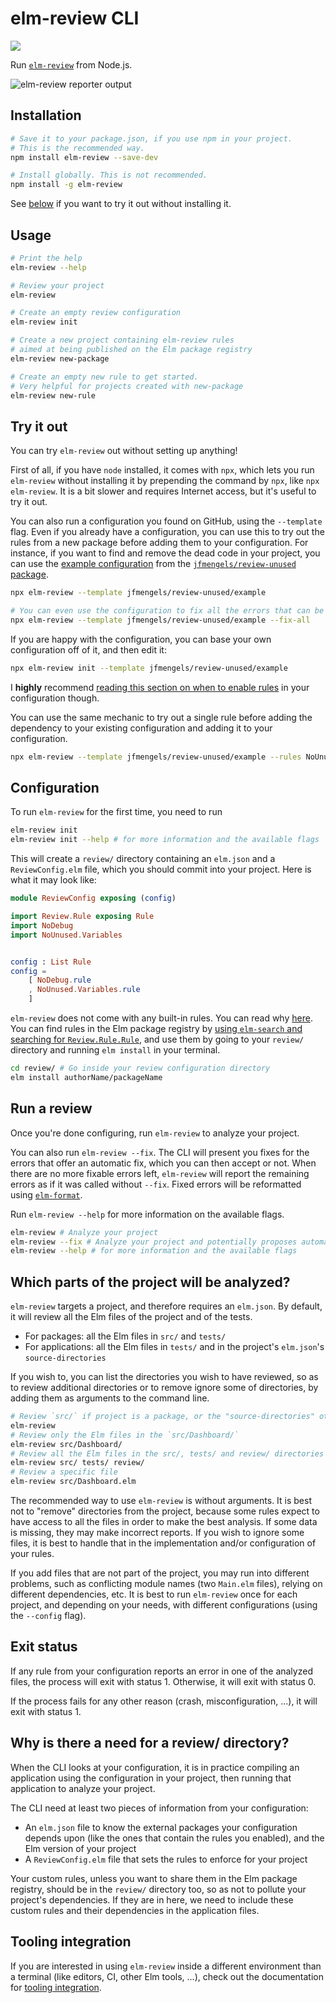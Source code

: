 # elm-review CLI

![](https://travis-ci.com/jfmengels/node-elm-review.svg?branch=master)

Run [`elm-review`] from Node.js.

![elm-review reporter output](https://github.com/jfmengels/node-elm-review/blob/master/documentation/images/elm-review-report.png?raw=true)

## Installation

```bash
# Save it to your package.json, if you use npm in your project.
# This is the recommended way.
npm install elm-review --save-dev

# Install globally. This is not recommended.
npm install -g elm-review
```

See [below](#try-it-out) if you want to try it out without installing it.

## Usage

```bash
# Print the help
elm-review --help       

# Review your project
elm-review              

# Create an empty review configuration
elm-review init         

# Create a new project containing elm-review rules
# aimed at being published on the Elm package registry
elm-review new-package  

# Create an empty new rule to get started.
# Very helpful for projects created with new-package
elm-review new-rule     
```

## Try it out

You can try `elm-review` out without setting up anything!

First of all, if you have `node` installed, it comes with `npx`, which lets you run `elm-review` without installing it by prepending the command by `npx`, like `npx elm-review`. It is a bit slower and requires Internet access, but it's useful to try it out.

You can also run a configuration you found on GitHub, using the `--template` flag. Even if you already have a configuration, you can use this to try out the rules from a new package before adding them to your configuration.
For instance, if you want to find and remove the dead code in your project, you can use the [example configuration](https://github.com/jfmengels/review-unused/tree/master/example) from the [`jfmengels/review-unused` package](https://package.elm-lang.org/packages/jfmengels/review-unused/latest/).

```bash
npx elm-review --template jfmengels/review-unused/example

# You can even use the configuration to fix all the errors that can be auto-fixed.
npx elm-review --template jfmengels/review-unused/example --fix-all
```

If you are happy with the configuration, you can base your own configuration off of it, and then edit it:

```bash
npx elm-review init --template jfmengels/review-unused/example
```

I **highly** recommend [reading this section on when to enable rules](https://package.elm-lang.org/packages/jfmengels/elm-review/latest/#when-to-write-or-enable-a-rule) in your configuration though.

You can use the same mechanic to try out a single rule before adding the dependency to your existing configuration and adding it to your configuration.

```bash
npx elm-review --template jfmengels/review-unused/example --rules NoUnused.Variables
```

## Configuration

To run `elm-review` for the first time, you need to run

```bash
elm-review init
elm-review init --help # for more information and the available flags
```

This will create a `review/` directory containing an `elm.json` and a `ReviewConfig.elm` file, which you should commit into your project. Here is what it may look like:

```elm
module ReviewConfig exposing (config)

import Review.Rule exposing Rule
import NoDebug
import NoUnused.Variables


config : List Rule
config =
    [ NoDebug.rule
    , NoUnused.Variables.rule
    ]
```

`elm-review` does not come with any built-in rules. You can read why [here](https://github.com/jfmengels/elm-review/blob/master/documentation/design/no-built-in-rules.md). You can find rules in the Elm package registry by [using `elm-search` and searching for `Review.Rule.Rule`](https://klaftertief.github.io/elm-search/?q=Review.Rule.Rule), and use them by going to your `review/` directory and running `elm install` in your terminal.

```bash
cd review/ # Go inside your review configuration directory
elm install authorName/packageName
```

## Run a review

Once you're done configuring, run `elm-review` to analyze your project.

You can also run `elm-review --fix`. The CLI will present you fixes for the errors that offer an automatic fix, which you can then accept or not. When there are no more fixable errors left, `elm-review` will report the remaining errors as if it was called without `--fix`. Fixed errors will be reformatted using [`elm-format`].

Run `elm-review --help` for more information on the available flags.

```bash
elm-review # Analyze your project
elm-review --fix # Analyze your project and potentially proposes automatic fixes
elm-review --help # for more information and the available flags
```


## Which parts of the project will be analyzed?

`elm-review` targets a project, and therefore requires an `elm.json`. By default, it will review all the Elm files of the project and of the tests.
  - For packages: all the Elm files in `src/` and `tests/`
  - For applications: all the Elm files in `tests/` and in the project's `elm.json`'s `source-directories`

If you wish to, you can list the directories you wish to have reviewed, so as to review additional directories or to remove ignore some of directories, by adding them as arguments to the command line.

```bash
# Review `src/` if project is a package, or the "source-directories" otherwise, along with `tests/`
elm-review
# Review only the Elm files in the `src/Dashboard/`
elm-review src/Dashboard/
# Review all the Elm files in the src/, tests/ and review/ directories
elm-review src/ tests/ review/
# Review a specific file
elm-review src/Dashboard.elm
```

The recommended way to use `elm-review` is without arguments. It is best not to "remove" directories from the project, because some rules expect to have access to all the files in order to make the best analysis. If some data is missing, they may make incorrect reports. If you wish to ignore some files, it is best to handle that in the implementation and/or configuration of your rules.

If you add files that are not part of the project, you may run into different problems, such as conflicting module names (two `Main.elm` files), relying on different dependencies, etc. It is best to run `elm-review` once for each project, and depending on your needs, with different configurations (using the `--config` flag).


## Exit status

If any rule from your configuration reports an error in one of the analyzed files, the process will exit with status 1. Otherwise, it will exit with status 0.

If the process fails for any other reason (crash, misconfiguration, ...), it will exit with status 1.


## Why is there a need for a review/ directory?

When the CLI looks at your configuration, it is in practice compiling an application using the configuration in your project, then running that application to analyze your project.

The CLI need at least two pieces of information from your configuration:
  - An `elm.json` file to know the external packages your configuration depends upon (like the ones that contain the rules you enabled), and the Elm version of your project
  - A `ReviewConfig.elm` file that sets the rules to enforce for your project

Your custom rules, unless you want to share them in the Elm package registry, should be in the `review/` directory too, so as not to pollute your project's dependencies. If they are in here, we need to include these custom rules and their dependencies in the application files.


[`elm-review`]: https://github.com/jfmengels/elm-review
[`elm-format`]: https://github.com/avh4/elm-format


## Tooling integration

If you are interested in using `elm-review` inside a different environment than a terminal (like editors, CI, other Elm tools, ...), check out the documentation for [tooling integration](./documentation/tooling-integration.md).
